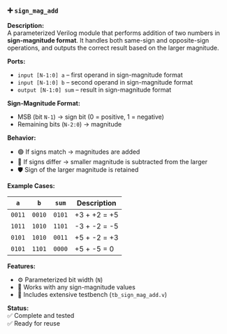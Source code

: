 ### ➕ `sign_mag_add`

**Description:**  
A parameterized Verilog module that performs addition of two numbers in **sign-magnitude format**. It handles both same-sign and opposite-sign operations, and outputs the correct result based on the larger magnitude.

**Ports:**
- `input [N-1:0] a` – first operand in sign-magnitude format
- `input [N-1:0] b` – second operand in sign-magnitude format
- `output [N-1:0] sum` – result in sign-magnitude format

**Sign-Magnitude Format:**
- MSB (bit `N-1`) → sign bit (0 = positive, 1 = negative)
- Remaining bits (`N-2:0`) → magnitude

**Behavior:**
- 🟢 If signs match → magnitudes are added
- 🔴 If signs differ → smaller magnitude is subtracted from the larger
- 🛡️ Sign of the larger magnitude is retained

**Example Cases:**

| `a`      | `b`      | `sum`    | Description        |
|----------|----------|----------|--------------------|
| `0011`   | `0010`   | `0101`   | +3 + +2 = +5       |
| `1011`   | `1010`   | `1101`   | -3 + -2 = -5       |
| `0101`   | `1010`   | `0011`   | +5 + -2 = +3       |
| `0101`   | `1101`   | `0000`   | +5 + -5 = 0        |

**Features:**
- ⚙️ Parameterized bit width (`N`)
- 🔁 Works with any sign-magnitude values
- 🧪 Includes extensive testbench (`tb_sign_mag_add.v`)

**Status:**  
✅ Complete and tested  
✅ Ready for reuse  
